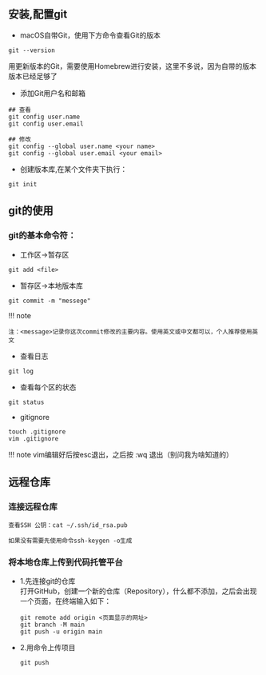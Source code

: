 ## 安装,配置git
 - macOS自带Git，使用下方命令查看Git的版本
```
git --version
```
用更新版本的Git，需要使用Homebrew进行安装，这里不多说，因为自带的版本版本已经足够了

- 添加Git用户名和邮箱
```
## 查看
git config user.name
git config user.email

## 修改
git config --global user.name <your name>
git config --global user.email <your email>
```
 - 创建版本库,在某个文件夹下执行：
 ```
 git init
 ```

## git的使用
### git的基本命令符：

  - 工作区→暂存区
  ```
  git add <file> 
  ```
  - 暂存区→本地版本库
  ```
  git commit -m "messege"
  ```
!!! note
  
    注：<message>记录你这次commit修改的主要内容。使用英文或中文都可以，个人推荐使用英文
  - 查看日志
  ```
  git log
  ```  
  - 查看每个区的状态
  ```
  git status
  ```
  - gitignore
  ```
  touch .gitignore
  vim .gitignore
  ```
!!! note
    vim编辑好后按esc退出，之后按 :wq 退出（别问我为啥知道的）
## 远程仓库
### 连接远程仓库
```
查看SSH 公钥：cat ~/.ssh/id_rsa.pub

如果没有需要先使用命令ssh-keygen -o生成
```
### 将本地仓库上传到代码托管平台  
- 1.先连接git的仓库  
  打开GitHub，创建一个新的仓库（Repository），什么都不添加，之后会出现一个页面，在终端输入如下： 
  ```
  git remote add origin <页面显示的网址>
  git branch -M main 
  git push -u origin main 
  ```
- 2.用命令上传项目
  ```
  git push
  ```